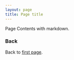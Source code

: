 ```yaml
---
layout: page
title: Page title
---
```


Page Contents with markdown.

### Back

Back to [first page](https://gtpb.github.io/COURSE/).

